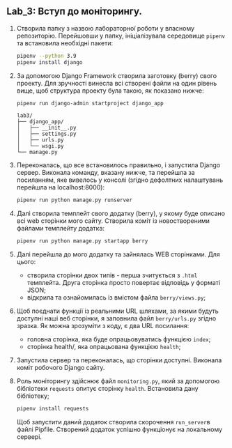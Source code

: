 ## Lab_3: Вступ до моніторингу.

1. Створила папку з назвою лабораторної роботи у власному репозиторію. Перейшовши у папку, ініціалізувала середовище `pipenv` та встановила необхідні пакети:
    ```bash
    pipenv --python 3.9
    pipenv install django
    ```
1. За допомогою Django Framework створила заготовку (berry) свого проекту. Для зручності винесла всі створені файли на один рівень вище, щоб структура проекту була такою, як показано нижче: 
    ```bash
    pipenv run django-admin startproject django_app
    ```
    ```text
    lab3/
    ├── django_app/
    │   ├── __init__.py
    │   ├── settings.py
    │   ├── urls.py
    │   └── wsgi.py
    └── manage.py
    ```
1. Переконалась, що все встановилось правильно, і запустила Django сервер. Виконала команду, вказану нижче, та перейшла за посиланням, яке вивелось у консолі (згідно дефолтних налаштувань перейшла на localhost:8000):
    ```bash
    pipenv run python manage.py runserver
    ```
1. Далі створила темплейт свого додатку (berry), у якому буде описано всі web сторінки мого сайту. Створила коміт із новоствореними файлами темплейту додатка:
    ```bash
    pipenv run python manage.py startapp berry
    ```
1. Далі перейшла до мого додатку та зайнялась WEB сторінками. Для цього:
    - створила сторінки двох типів - перша зчитується з `.html` темплейта. Друга сторінка просто повертає відповідь у форматі JSON;
    - відкрила та ознайомилась із вмістом файла `berry/views.py`;
     
1. Щоб поєднати функції із реальними URL шляхами, за якими будуть доступні наші веб сторінки, я заповнила файл `berry/urls.py` згідно зразка. Як можна зрозуміти з коду, є два URL посилання:
    - головна сторінка, яка буде опрацьовуватись функцією `index`;
    - сторінка health/, яка опрацьована функцією `health`;
1. Запустила сервер та переконалась, що сторінки доступні. Виконала коміт робочого Django сайту.
1. Роль моніторингу здійснює файл `monitoring.py`, який за допомогою бібліотеки `requests` опитує сторінку `health`. Встановила дану бібліотеку;
    ```bash
    pipenv install requests
    ```
   Щоб запустити даний додаток створила скорочення `run_server`в файлі Pipfile.
   Створений додаток успішно функціонує на локальному сервері.
